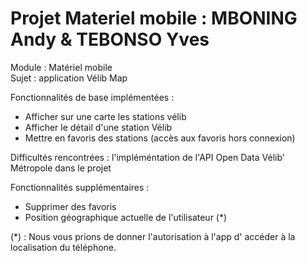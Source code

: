 # Projet Materiel mobile : MBONING Andy & TEBONSO Yves  
Module : Matériel mobile  
Sujet : application Vélib Map  
  

Fonctionnalités de base implémentées :  
- Afficher sur une carte les stations vélib  
- Afficher le détail d'une station Vélib  
- Mettre en favoris des stations (accès aux favoris hors connexion)  
  

Difficultés rencontrées : l'impléméntation de  l'API Open Data Vélib' Métropole  dans le projet  
  
  
Fonctionnalités supplémentaires :  
- Supprimer des favoris  
- Position géographique actuelle de l'utilisateur (*)  
  
(*) : Nous vous prions de donner l'autorisation à l'app d' accéder à la localisation du téléphone.
